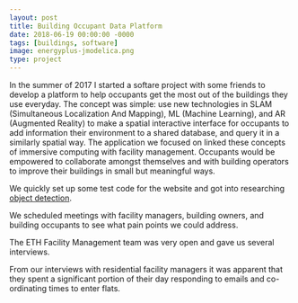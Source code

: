 ```yaml
---
layout: post
title: Building Occupant Data Platform
date: 2018-06-19 00:00:00 -0000
tags: [buildings, software]
image: energyplus-jmodelica.png
type: project
---
```


In the summer of 2017 I started a softare project with some friends to develop 
a platform to help occupants get the most out of the buildings they use everyday.
The concept was simple: use new technologies in SLAM (Simultaneous Localization
And Mapping), ML (Machine Learning), and AR (Augmented Reality) to make a spatial 
interactive interface for occupants to add information their environment to a 
shared database, and query it in a similarly spatial way. The application we focused 
on linked these concepts of immersive computing with facility management.
Occupants would be empowered to collaborate amongst themselves and with building 
operators to improve their buildings in small but meaningful ways.

We quickly set up some test code for the website and got into researching [object
detection](https://youtu.be/MPU2HistivI). 

We scheduled meetings with facility managers, building owners, and building occupants
to see what pain points we could address. 

The ETH Facility Management team was very open and gave us several interviews. 

From our interviews with residential 
facility managers it was apparent that they spent a significant portion of their 
day responding to emails and co-ordinating times to enter flats. 

[presentation]: https://drive.google.com/open?id=1Q_0rFfH5bwphscDs2H3b3qXP3LrMAZ2gLJQMIweIgUE
[info]: https://docs.google.com/document/d/1l4GmYYCNWearASxPm9hVTGghkpgbSW2X4GYztG-QUNQ/edit
[ETH_article]: http://www.smi.ethz.ch/content/main/en/news-und-veranstaltungen/eth-news/news/2017/03/von-den-nutzern-her-denken.html
